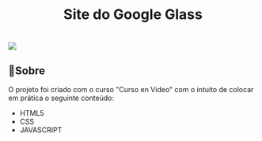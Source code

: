 <h1 align="center">Site do Google Glass</h1>
 
 <h1>
    <img src="https://giphy.com/gifs/fqmmXJAVObpBAOsJld">
  </h1>

## 🔖Sobre

O projeto foi criado com o curso "Curso en Video" com o intuito de colocar em prática o seguinte conteúdo:

-  HTML5
-  CSS
-  JAVASCRIPT